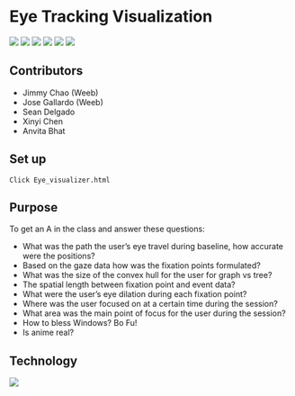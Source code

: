# Eye Tracking Visualization

<img src="https://img.shields.io/badge/Class-CECS%20450-blue"/> <img src="https://img.shields.io/badge/Build-1.0-green"/> 
<img src="https://img.shields.io/badge/Contributors-5-blue"/> <img src="https://img.shields.io/badge/Weebs-2-red"/>
<img src="https://img.shields.io/badge/Memes-Too%20Many-green"/> <img src="https://img.shields.io/badge/Bless%20Windows-Yes-red"/>

## Contributors 
* Jimmy Chao (Weeb)
* Jose Gallardo (Weeb)
* Sean Delgado
* Xinyi Chen
* Anvita Bhat

## Set up
``` 
Click Eye_visualizer.html
```

## Purpose 
To get an A in the class and answer these questions:
* What was the path the user’s eye travel during baseline, how accurate were the positions?
* Based on the gaze data how was the fixation points formulated?
* What was the size of the convex hull for the user for graph vs tree?
* The spatial length between fixation point and event data?
* What were the user’s eye dilation during each fixation point?
* Where was the user focused on at a certain time during the session?
* What area was the main point of focus for the user during the session?
* How to bless Windows? Bo Fu! 
* Is anime real?

## Technology
<img src="https://res.cloudinary.com/practicaldev/image/fetch/s--JuEWg2jc--/c_limit%2Cf_auto%2Cfl_progressive%2Cq_auto%2Cw_880/https://thepracticaldev.s3.amazonaws.com/i/opbs8q0d1nwhbti3hsvm.jpg"/>
